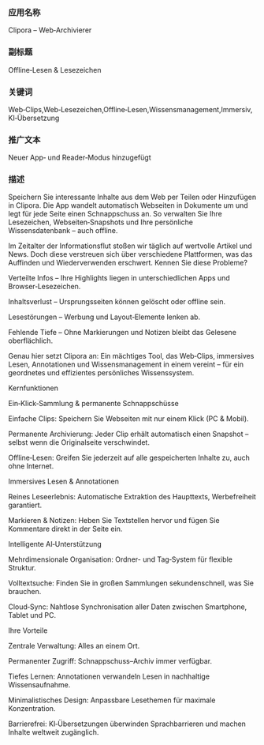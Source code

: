 






### 应用名称
Clipora – Web‑Archivierer

### 副标题
Offline‑Lesen & Lesezeichen


### 关键词
Web‑Clips,Web‑Lesezeichen,Offline‑Lesen,Wissensmanagement,Immersiv,KI‑Übersetzung



### 推广文本
Neuer App‑ und Reader‑Modus hinzugefügt




### 描述

Speichern Sie interessante Inhalte aus dem Web per Teilen oder Hinzufügen in Clipora. Die App wandelt automatisch Webseiten in Dokumente um und legt für jede Seite einen Schnappschuss an. So verwalten Sie Ihre Lesezeichen, Webseiten‑Snapshots und Ihre persönliche Wissensdatenbank – auch offline.

Im Zeitalter der Informationsflut stoßen wir täglich auf wertvolle Artikel und News. Doch diese verstreuen sich über verschiedene Plattformen, was das Auffinden und Wiederverwenden erschwert. Kennen Sie diese Probleme?

Verteilte Infos – Ihre Highlights liegen in unterschiedlichen Apps und Browser‑Lesezeichen.

Inhaltsverlust – Ursprungsseiten können gelöscht oder offline sein.

Lesestörungen – Werbung und Layout‑Elemente lenken ab.

Fehlende Tiefe – Ohne Markierungen und Notizen bleibt das Gelesene oberflächlich.

Genau hier setzt Clipora an: Ein mächtiges Tool, das Web‑Clips, immersives Lesen, Annotationen und Wissensmanagement in einem vereint – für ein geordnetes und effizientes persönliches Wissenssystem.

Kernfunktionen

Ein‑Klick‑Sammlung & permanente Schnappschüsse

Einfache Clips: Speichern Sie Webseiten mit nur einem Klick (PC & Mobil).

Permanente Archivierung: Jeder Clip erhält automatisch einen Snapshot – selbst wenn die Originalseite verschwindet.

Offline‑Lesen: Greifen Sie jederzeit auf alle gespeicherten Inhalte zu, auch ohne Internet.

Immersives Lesen & Annotationen

Reines Leseerlebnis: Automatische Extraktion des Haupttexts, Werbefreiheit garantiert.

Markieren & Notizen: Heben Sie Textstellen hervor und fügen Sie Kommentare direkt in der Seite ein.

Intelligente AI‑Unterstützung

Mehrdimensionale Organisation: Ordner- und Tag‑System für flexible Struktur.

Volltextsuche: Finden Sie in großen Sammlungen sekundenschnell, was Sie brauchen.

Cloud‑Sync: Nahtlose Synchronisation aller Daten zwischen Smartphone, Tablet und PC.

Ihre Vorteile

Zentrale Verwaltung: Alles an einem Ort.

Permanenter Zugriff: Schnappschuss–Archiv immer verfügbar.

Tiefes Lernen: Annotationen verwandeln Lesen in nachhaltige Wissensaufnahme.

Minimalistisches Design: Anpassbare Lesethemen für maximale Konzentration.

Barrierefrei: KI‑Übersetzungen überwinden Sprachbarrieren und machen Inhalte weltweit zugänglich.